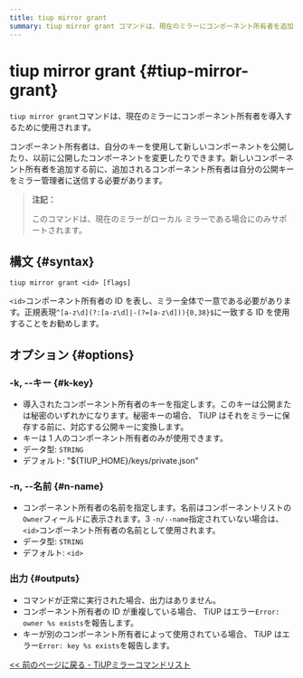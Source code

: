 ```yaml
---
title: tiup mirror grant
summary: tiup mirror grant コマンドは、現在のミラーにコンポーネント所有者を追加するために使用されます。所有者は、追加される前に、ミラー管理者に公開キーを送信する必要があります。このコマンドは、ローカル ミラーでのみサポートされています。構文は `tiup mirror grant <id>` です。オプションには、コンポーネント所有者のキーと名前の指定が含まれます。成功した場合、出力はありません。エラーがある場合、 TiUP は特定のエラーを報告します。
---
```


# tiup mirror grant {#tiup-mirror-grant}

`tiup mirror grant`コマンドは、現在のミラーにコンポーネント所有者を導入するために使用されます。

コンポーネント所有者は、自分のキーを使用して新しいコンポーネントを公開したり、以前に公開したコンポーネントを変更したりできます。新しいコンポーネント所有者を追加する前に、追加されるコンポーネント所有者は自分の公開キーをミラー管理者に送信する必要があります。

> **注記：**
>
> このコマンドは、現在のミラーがローカル ミラーである場合にのみサポートされます。

## 構文 {#syntax}

```shell
tiup mirror grant <id> [flags]
```

`<id>`コンポーネント所有者の ID を表し、ミラー全体で一意である必要があります。正規表現`^[a-z\d](?:[a-z\d]|-(?=[a-z\d])){0,38}$`に一致する ID を使用することをお勧めします。

## オプション {#options}

### -k, --キー {#k-key}

-   導入されたコンポーネント所有者のキーを指定します。このキーは公開または秘密のいずれかになります。秘密キーの場合、 TiUP はそれをミラーに保存する前に、対応する公開キーに変換します。
-   キーは 1 人のコンポーネント所有者のみが使用できます。
-   データ型: `STRING`
-   デフォルト: &quot;${TIUP_HOME}/keys/private.json&quot;

### -n, --名前 {#n-name}

-   コンポーネント所有者の名前を指定します。名前はコンポーネントリストの`Owner`フィールドに表示されます。3 `-n/--name`指定されていない場合は、 `<id>`コンポーネント所有者の名前として使用されます。
-   データ型: `STRING`
-   デフォルト: `<id>`

### 出力 {#outputs}

-   コマンドが正常に実行された場合、出力はありません。
-   コンポーネント所有者の ID が重複している場合、 TiUP はエラー`Error: owner %s exists`を報告します。
-   キーが別のコンポーネント所有者によって使用されている場合、 TiUP はエラー`Error: key %s exists`を報告します。

[&lt;&lt; 前のページに戻る - TiUPミラーコマンドリスト](/tiup/tiup-command-mirror.md#command-list)
